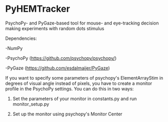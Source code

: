 # PyHEMTracker
PsychoPy- and PyGaze-based tool for mouse- and eye-tracking decision making experiments with random dots stimulus

Dependencies:

-NumPy

-PsychoPy (https://github.com/psychopy/psychopy/)

-PyGaze (https://github.com/esdalmaijer/PyGaze)

If you want to specify some parameters of psychopy's ElementArrayStim in degrees of visual angle instead of pixels, 
you have to create a monitor profile in the PsychoPy settings. You can do this in two ways:

1) Set the parameters of your monitor in constants.py and run monitor_setup.py

2) Set up the monitor using psychopy's Monitor Center
